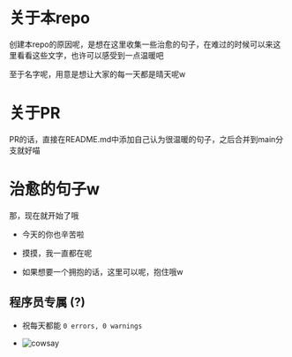 # 关于本repo

创建本repo的原因呢，是想在这里收集一些治愈的句子，在难过的时候可以来这里看看这些文字，也许可以感受到一点温暖吧

至于名字呢，用意是想让大家的每一天都是晴天呢w

# 关于PR

PR的话，直接在README.md中添加自己认为很温暖的句子，之后合并到main分支就好喵

# 治愈的句子w

那，现在就开始了哦

+ 今天的你也辛苦啦

+ 摸摸，我一直都在呢

+ 如果想要一个拥抱的话，这里可以呢，抱住哦w


## 程序员专属 (?)

+ 祝每天都能 `0 errors, 0 warnings`

+ ![cowsay](https://i.loli.net/2020/12/23/DJujxeFrSX4v2UO.png)
